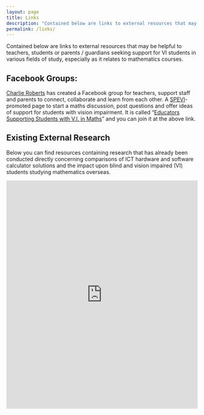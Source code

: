 ```yaml
---
layout: page
title: Links
description: "Contained below are links to external resources that may be helpful to teachers, students or parents / guardians seeking support for vision impaired students in various fields of study, especially as it relates to mathematics courses."
permalink: /links/
---
```


Contained below are links to external resources that may be helpful to teachers, students or parents / guardians seeking support for VI students in various fields of study, especially as it relates to mathematics courses.

## Facebook Groups:
[Charlie Roberts](https://www.facebook.com/profile.php?id=100004419046261) has created a Facebook group for teachers, support staff and parents to connect, collaborate and learn from each other. A [SPEVI](https://www.spevi.net/)-promoted page to start a maths discussion, post questions and offer ideas of support for students with vision impairment.  It is called &ldquo;[Educators Supporting Students with V.I. in Maths](https://www.facebook.com/groups/249692019429833/)&rdquo; and you can join it at the above link.

## Existing External Research
Below you can find resources containing research that has already been conducted directly concerning comparisons of ICT hardware and software calculator solutions and the impact upon blind and vision impaired (VI) students studying mathematics overseas.
<!-- content taken from <https://www.codexworld.com/embed-pdf-document-file-in-html-web-page/>-->

<embed src="https://project.euromath.eu/wp-content/uploads/2018/10/O1_Report_EN.pdf#zoom=100&scrollbar=1&" type="application/pdf" width="100%" height="600px" />
